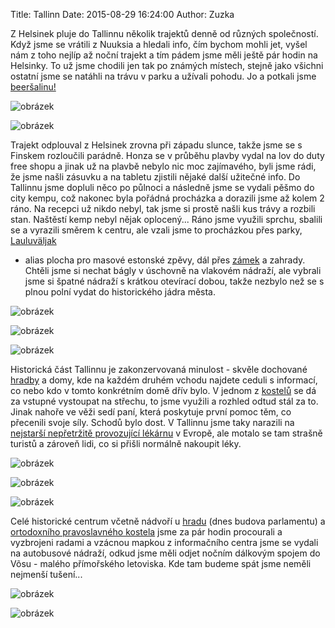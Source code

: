 Title: Tallinn
Date: 2015-08-29 16:24:00
Author: Zuzka


Z Helsinek pluje do Tallinnu několik trajektů denně od různých
společností. Když jsme se vrátili z Nuuksia a hledali info, čím bychom
mohli jet, vyšel nám z toho nejlíp až noční trajekt a tím pádem jsme
měli ještě pár hodin na Helsinky. To už jsme chodili jen tak po známých
místech, stejně jako všichni ostatní jsme se natáhli na trávu v parku a
užívali pohodu. Jo a potkali jsme
[beeršalinu!](https://en.wikipedia.org/wiki/Sp%C3%A5rakoff)

![obrázek]({filename}/images/tumblr_inline_ntuk3hUcAC1t37x0f_540.jpg)

![obrázek]({filename}/images/tumblr_inline_ntuk8da3wu1t37x0f_540.jpg)

Trajekt odplouval z Helsinek zrovna při západu slunce, takže jsme se s
Finskem rozloučili parádně. Honza se v průběhu plavby vydal na lov do
duty free shopu a jinak už na plavbě nebylo nic moc zajímavého, byli
jsme rádi, že jsme našli zásuvku a na tabletu zjistili nějaké další
užitečné info. Do Tallinnu jsme dopluli něco po půlnoci a následně jsme
se vydali pěšmo do city kempu, což nakonec byla pořádná procházka a
dorazili jsme až kolem 2 ráno. Na recepci už nikdo nebyl, tak jsme si
prostě našli kus trávy a rozbili stan. Naštěstí kemp nebyl nějak
oplocený... Ráno jsme využili sprchu, sbalili se a vyrazili směrem k
centru, ale vzali jsme to procházkou přes parky,
[Lauluväljak](https://en.wikipedia.org/wiki/Tallinn_Song_Festival_Grounds)
- alias plocha pro masové estonské zpěvy, dál přes
[zámek](https://en.wikipedia.org/wiki/Kadriorg_Palace) a zahrady. Chtěli
jsme si nechat bágly v úschovně na vlakovém nádraží, ale vybrali jsme si
špatné nádraží s krátkou otevírací dobou, takže nezbylo než se s plnou
polní vydat do historického jádra města.

![obrázek]({filename}/images/tumblr_inline_ntuka7Xw2Z1t37x0f_540.jpg)

![obrázek]({filename}/images/tumblr_inline_ntukeaYoA01t37x0f_540.jpg)

![obrázek]({filename}/images/tumblr_inline_ntukf9Gte11t37x0f_540.jpg)

Historická část Tallinnu je zakonzervovaná minulost - skvěle dochované
[hradby](https://en.wikipedia.org/wiki/Walls_of_Tallinn) a domy, kde na
každém druhém vchodu najdete ceduli s informací, co nebo kdo v tomto
konkrétním domě dřív bylo. V jednom z
[kostelů](https://en.wikipedia.org/wiki/St._Olaf's_Church,_Tallinn) se
dá za vstupné vystoupat na střechu, to jsme využili a rozhled odtud stál
za to. Jinak nahoře ve věži sedí paní, která poskytuje první pomoc těm,
co přecenili svoje síly. Schodů bylo dost. V Tallinnu jsme taky narazili
na [nejstarší nepřetržitě provozující
lékárnu](https://en.wikipedia.org/wiki/Raeapteek) v Evropě, ale motalo
se tam strašně turistů a zároveň lidi, co si přišli normálně nakoupit
léky.  

![obrázek]({filename}/images/tumblr_inline_ntukkrITBy1t37x0f_540.jpg)

![obrázek]({filename}/images/tumblr_inline_ntul2aWdFh1t37x0f_540.jpg)

![obrázek]({filename}/images/tumblr_inline_ntul4oo7Q81t37x0f_540.jpg)

Celé historické centrum včetně nádvoří u
[hradu](https://en.wikipedia.org/wiki/Toompea_Castle) (dnes budova
parlamentu) a [ortodoxního pravoslavného
kostela](https://en.wikipedia.org/wiki/Alexander_Nevsky_Cathedral,_Tallinn)
jsme za pár hodin procourali a vyzbrojeni radami a vzácnou mapkou z
informačního centra jsme se vydali na autobusové nádraží, odkud jsme
měli odjet nočním dálkovým spojem do Võsu - malého přímořského
letoviska. Kde tam budeme spát jsme neměli nejmenší tušení...

![obrázek]({filename}/images/tumblr_inline_ntul88if5x1t37x0f_540.jpg)

![obrázek]({filename}/images/tumblr_inline_ntul93DLI81t37x0f_540.jpg)
